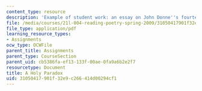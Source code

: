 ```yaml
---
content_type: resource
description: 'Example of student work: an essay on John Donne''s fourteenth Holy Sonnet.'
file: /media/courses/21l-004-reading-poetry-spring-2009/31050417901f32e9c266414d00294cf1_MIT21l_004s09_sw03_Lilys_Paper.pdf
file_type: application/pdf
learning_resource_types:
- Assignments
ocw_type: OCWFile
parent_title: Assignments
parent_type: CourseSection
parent_uid: cb5386fa-ef13-133f-00ae-0fa9a6b2e2f7
resourcetype: Document
title: A Holy Paradox
uid: 31050417-901f-32e9-c266-414d00294cf1
---
```

